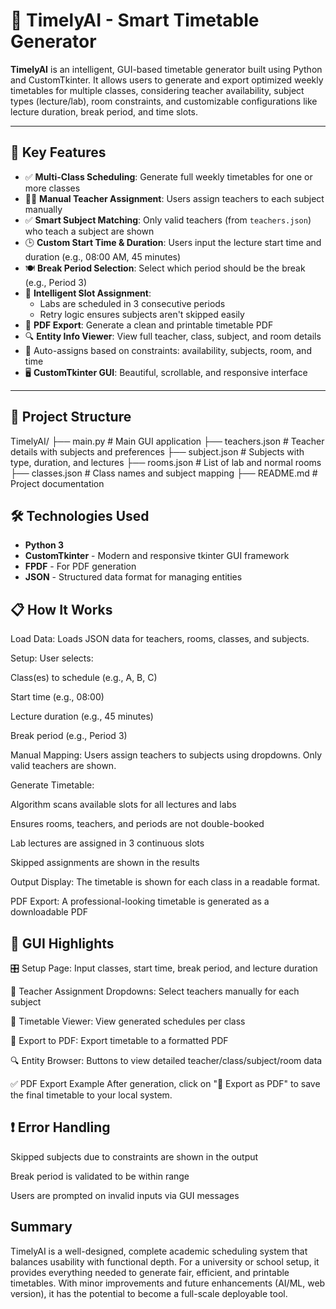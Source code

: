 # 📅 TimelyAI - Smart Timetable Generator

**TimelyAI** is an intelligent, GUI-based timetable generator built using Python and CustomTkinter. It allows users to generate and export optimized weekly timetables for multiple classes, considering teacher availability, subject types (lecture/lab), room constraints, and customizable configurations like lecture duration, break period, and time slots.

---

## 🚀 Key Features

- ✅ **Multi-Class Scheduling**: Generate full weekly timetables for one or more classes
- 🧑‍🏫 **Manual Teacher Assignment**: Users assign teachers to each subject manually
- ✅ **Smart Subject Matching**: Only valid teachers (from `teachers.json`) who teach a subject are shown
- 🕒 **Custom Start Time & Duration**: Users input the lecture start time and duration (e.g., 08:00 AM, 45 minutes)
- 🍽️ **Break Period Selection**: Select which period should be the break (e.g., Period 3)
- 🧠 **Intelligent Slot Assignment**:
  - Labs are scheduled in 3 consecutive periods
  - Retry logic ensures subjects aren't skipped easily
- 📄 **PDF Export**: Generate a clean and printable timetable PDF
- 🔍 **Entity Info Viewer**: View full teacher, class, subject, and room details
- 🔁 Auto-assigns based on constraints: availability, subjects, room, and time
- 🖥️ **CustomTkinter GUI**: Beautiful, scrollable, and responsive interface

---

## 📂 Project Structure

TimelyAI/
├── main.py # Main GUI application
├── teachers.json # Teacher details with subjects and preferences
├── subject.json # Subjects with type, duration, and lectures
├── rooms.json # List of lab and normal rooms
├── classes.json # Class names and subject mapping
├── README.md # Project documentation

## 🛠️ Technologies Used

- **Python 3**
- **CustomTkinter** - Modern and responsive tkinter GUI framework
- **FPDF** - For PDF generation
- **JSON** - Structured data format for managing entities
  
## 📋 How It Works
Load Data: Loads JSON data for teachers, rooms, classes, and subjects.

Setup: User selects:

Class(es) to schedule (e.g., A, B, C)

Start time (e.g., 08:00)

Lecture duration (e.g., 45 minutes)

Break period (e.g., Period 3)

Manual Mapping: Users assign teachers to subjects using dropdowns. Only valid teachers are shown.

Generate Timetable:

Algorithm scans available slots for all lectures and labs

Ensures rooms, teachers, and periods are not double-booked

Lab lectures are assigned in 3 continuous slots

Skipped assignments are shown in the results

Output Display: The timetable is shown for each class in a readable format.

PDF Export: A professional-looking timetable is generated as a downloadable PDF

## 📸 GUI Highlights
🎛️ Setup Page: Input classes, start time, break period, and lecture duration

🔀 Teacher Assignment Dropdowns: Select teachers manually for each subject

📑 Timetable Viewer: View generated schedules per class

📄 Export to PDF: Export timetable to a formatted PDF

🔍 Entity Browser: Buttons to view detailed teacher/class/subject/room data

✅ PDF Export Example
After generation, click on "📄 Export as PDF" to save the final timetable to your local system.

## ❗ Error Handling
Skipped subjects due to constraints are shown in the output

Break period is validated to be within range

Users are prompted on invalid inputs via GUI messages
## Summary
TimelyAI is a well-designed, complete academic scheduling system that balances usability with functional depth. For a university or school setup, it provides everything needed to generate fair, efficient, and printable timetables. With minor improvements and future enhancements (AI/ML, web version), it has the potential to become a full-scale deployable tool.
